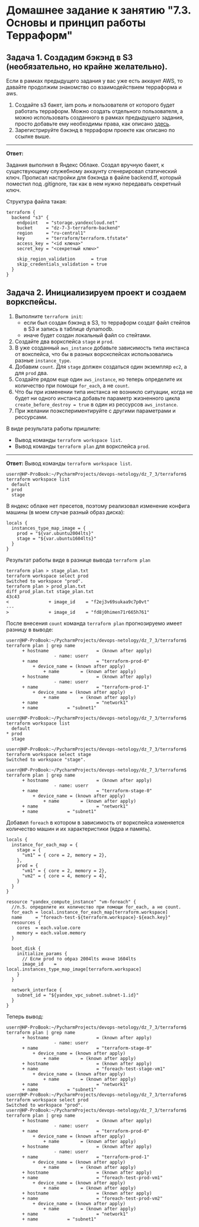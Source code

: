 # Домашнее задание к занятию "7.3. Основы и принцип работы Терраформ"

## Задача 1. Создадим бэкэнд в S3 (необязательно, но крайне желательно).

Если в рамках предыдущего задания у вас уже есть аккаунт AWS, то давайте продолжим знакомство со взаимодействием
терраформа и aws. 

1. Создайте s3 бакет, iam роль и пользователя от которого будет работать терраформ. Можно создать отдельного пользователя,
а можно использовать созданного в рамках предыдущего задания, просто добавьте ему необходимы права, как описано 
[здесь](https://www.terraform.io/docs/backends/types/s3.html).
1. Зарегистрируйте бэкэнд в терраформ проекте как описано по ссылке выше. 
----

__Ответ:__

Задания выполнил в Яндекс Облаке.
Создал вручную бакет, к существующему служебному аккаунту сгенерировал статический ключ. 
Прописал настройки для бэкэнда в файле backend.tf, который поместил под .gitignore, так как в нем нужно передавать секретный ключ.

Структура файла такая:

```
terraform {
  backend "s3" {
    endpoint   = "storage.yandexcloud.net"
    bucket     = "dz-7-3-terraform-backend"
    region     = "ru-central1"
    key        = "terraform/terraform.tfstate"
    access_key = "<id ключа>"
    secret_key = "<секретный ключ>"

    skip_region_validation      = true
    skip_credentials_validation = true
  }
}
```

## Задача 2. Инициализируем проект и создаем воркспейсы. 

1. Выполните `terraform init`:
    * если был создан бэкэнд в S3, то терраформ создат файл стейтов в S3 и запись в таблице 
dynamodb.
    * иначе будет создан локальный файл со стейтами.  
1. Создайте два воркспейса `stage` и `prod`.
1. В уже созданный `aws_instance` добавьте зависимость типа инстанса от вокспейса, что бы в разных ворскспейсах 
использовались разные `instance_type`.
1. Добавим `count`. Для `stage` должен создаться один экземпляр `ec2`, а для `prod` два. 
1. Создайте рядом еще один `aws_instance`, но теперь определите их количество при помощи `for_each`, а не `count`.
1. Что бы при изменении типа инстанса не возникло ситуации, когда не будет ни одного инстанса добавьте параметр
жизненного цикла `create_before_destroy = true` в один из рессурсов `aws_instance`.
1. При желании поэкспериментируйте с другими параметрами и рессурсами.

В виде результата работы пришлите:
* Вывод команды `terraform workspace list`.
* Вывод команды `terraform plan` для воркспейса `prod`.  

---

__Ответ:__
Вывод команды `terraform workspace list`.
```
userr@HP-ProBook:~/PycharmProjects/devops-netology/dz_7_3/terraform$ terraform workspace list
  default
* prod
  stage
```
В яндекс облаке нет пресетов, поэтому реализовал изменение конфига машины (в моем случае разный образ диска):
```shell
locals {
  instances_type_map_image = {
    prod = "${var.ubuntu2004lts}"
    stage = "${var.ubuntu1604lts}"
  }
}
```
Результат работы виде в разнице вывода `terraform plan`
```shell
terraform plan > stage_plan.txt
terraform workspace select prod
Switched to workspace "prod".
terraform plan > prod_plan.txt
diff prod_plan.txt stage_plan.txt 
43c43
<               + image_id    = "f2ej3v69sukaa9c7p0vt"
---
>               + image_id    = "fd8j0himen71r665h761"

```
После внесения `count` команда `terraform plan` прогнозируемо имеет разницу в выводе:
```
userr@HP-ProBook:~/PycharmProjects/devops-netology/dz_7_3/terraform$ terraform plan | grep name
      + hostname                  = (known after apply)
                  - name: userr
      + name                      = "terraform-prod-0"
          + device_name = (known after apply)
              + name        = (known after apply)
      + hostname                  = (known after apply)
                  - name: userr
      + name                      = "terraform-prod-1"
          + device_name = (known after apply)
              + name        = (known after apply)
      + name                      = "network1"
      + name           = "subnet1"
      
userr@HP-ProBook:~/PycharmProjects/devops-netology/dz_7_3/terraform$ terraform workspace list
  default
* prod
  stage

userr@HP-ProBook:~/PycharmProjects/devops-netology/dz_7_3/terraform$ terraform workspace select stage
Switched to workspace "stage".

userr@HP-ProBook:~/PycharmProjects/devops-netology/dz_7_3/terraform$ terraform plan | grep name
      + hostname                  = (known after apply)
                  - name: userr
      + name                      = "terraform-stage-0"
          + device_name = (known after apply)
              + name        = (known after apply)
      + name                      = "network1"
      + name           = "subnet1"

```
Добавил `foreach` в котором в зависимость от воркспейса изменяется количество машин и их характеристики (ядра и память).  
```shell
locals {
  instance_for_each_map = {
    stage = {
      "vm1" = { core = 2, memory = 2},
    },
    prod = {
      "vm1" = { core = 2, memory = 2},
      "vm2" = { core = 4, memory = 4},
    }
  }
}

resource "yandex_compute_instance" "vm-foreach" {
  //п.5. определите их количество при помощи for_each, а не count.
  for_each = local.instance_for_each_map[terraform.workspace]
  name     = "foreach-test-${terraform.workspace}-${each.key}"
  resources {
    cores  = each.value.core
    memory = each.value.memory
  }

  boot_disk {
    initialize_params {
      // Если prod то образ 2004lts иначе 1604lts
      image_id    =  local.instances_type_map_image[terraform.workspace]
    }
  }

  network_interface {
    subnet_id = "${yandex_vpc_subnet.subnet-1.id}"
  }
}
```
Теперь вывод: 
```shell
userr@HP-ProBook:~/PycharmProjects/devops-netology/dz_7_3/terraform$ terraform plan | grep name
      + hostname                  = (known after apply)
                  - name: userr
      + name                      = "terraform-stage-0"
          + device_name = (known after apply)
              + name        = (known after apply)
      + hostname                  = (known after apply)
      + name                      = "foreach-test-stage-vm1"
          + device_name = (known after apply)
              + name        = (known after apply)
      + name                      = "network1"
      + name           = "subnet1"
userr@HP-ProBook:~/PycharmProjects/devops-netology/dz_7_3/terraform$ terraform workspace select prod
Switched to workspace "prod".
userr@HP-ProBook:~/PycharmProjects/devops-netology/dz_7_3/terraform$ terraform plan | grep name
      + hostname                  = (known after apply)
                  - name: userr
      + name                      = "terraform-prod-0"
          + device_name = (known after apply)
              + name        = (known after apply)
      + hostname                  = (known after apply)
                  - name: userr
      + name                      = "terraform-prod-1"
          + device_name = (known after apply)
              + name        = (known after apply)
      + hostname                  = (known after apply)
      + name                      = "foreach-test-prod-vm1"
          + device_name = (known after apply)
              + name        = (known after apply)
      + hostname                  = (known after apply)
      + name                      = "foreach-test-prod-vm2"
          + device_name = (known after apply)
              + name        = (known after apply)
      + name                      = "network1"
      + name           = "subnet1"

```